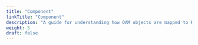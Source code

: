 ```yaml
---
title: "Component"
linkTitle: "Component"
description: "A guide for understanding how OAM objects are mapped to Kubernetes objects"
weight: 5
draft: false
---
```

